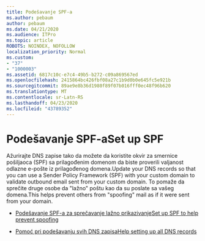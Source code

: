 ```yaml
---
title: Podešavanje SPF-a
ms.author: pebaum
author: pebaum
ms.date: 04/21/2020
ms.audience: ITPro
ms.topic: article
ROBOTS: NOINDEX, NOFOLLOW
localization_priority: Normal
ms.custom:
- "37"
- "1000003"
ms.assetid: 6817c10c-e7c4-49b5-b272-c09a869567ed
ms.openlocfilehash: 2415864bc426fbf08a27c1b9d0b0e645fc5e921b
ms.sourcegitcommit: 89ae9e8b36d1980f89f07b016fff0ec48f96b620
ms.translationtype: MT
ms.contentlocale: sr-Latn-RS
ms.lasthandoff: 04/23/2020
ms.locfileid: "43789352"
---
```

# <a name="set-up-spf"></a><span data-ttu-id="84df9-102">Podešavanje SPF-a</span><span class="sxs-lookup"><span data-stu-id="84df9-102">Set up SPF</span></span>

<span data-ttu-id="84df9-103">Ažurirajte DNS zapise tako da možete da koristite okvir za smernice pošiljaoca (SPF) sa prilagođenim domenom da biste proverili valjanost odlazne e-pošte iz prilagođenog domena.</span><span class="sxs-lookup"><span data-stu-id="84df9-103">Update your DNS records so that you can use a Sender Policy Framework (SPF) with your custom domain to validate outbound email sent from your custom domain.</span></span> <span data-ttu-id="84df9-104">To pomaže da sprečite druge osobe da "lažno" poštu kao da su poslate sa vašeg domena.</span><span class="sxs-lookup"><span data-stu-id="84df9-104">This helps prevent others from "spoofing" mail as if it were sent from your domain.</span></span>
  
- [<span data-ttu-id="84df9-105">Podešavanje SPF-a za sprečavanje lažno prikazivanje</span><span class="sxs-lookup"><span data-stu-id="84df9-105">Set up SPF to help prevent spoofing</span></span>](https://docs.microsoft.com/office365/SecurityCompliance/set-up-spf-in-office-365-to-help-prevent-spoofing)

- [<span data-ttu-id="84df9-106">Pomoć pri podešavanju svih DNS zapisa</span><span class="sxs-lookup"><span data-stu-id="84df9-106">Help setting up all DNS records</span></span>](https://docs.microsoft.com/office365/admin/get-help-with-domains/create-dns-records-at-any-dns-hosting-provider)
